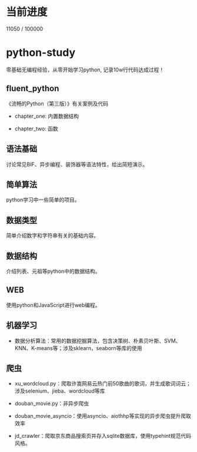 # 当前进度
11050 / 100000

# python-study

零基础无编程经验，从零开始学习python, 记录10w行代码达成过程！

## fluent_python

《流畅的Python（第三版）》有关案例及代码

* chapter_one: 内置数据结构

* chapter_two: 函数

## 语法基础

讨论常见BIF、异步编程、装饰器等语法特性，给出简短演示。

## 简单算法

python学习中一些简单的项目。

## 数据类型

简单介绍数字和字符串有关的基础内容。

## 数据结构

介绍列表、元祖等python中的数据结构。

## WEB

使用python和JavaScript进行web编程。

## 机器学习

* 数据分析算法：常用的数据挖掘算法，包含决策树、朴素贝叶斯、SVM、KNN、K-means等；涉及sklearn，seaborn等库的使用

## 爬虫

* xu_wordcloud.py：爬取许嵩网易云热门前50歌曲的歌词，并生成歌词词云；涉及selenium、jieba、wordcloud等库

* douban_movie.py：非异步爬虫

* douban_movie_asyncio：使用asyncio、aiothhp等实现的异步爬虫提升爬取效率

* jd_crawler：爬取京东商品搜索页并存入sqlite数据库，使用typehint规范代码风格。